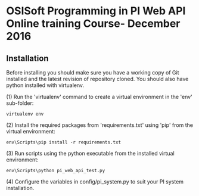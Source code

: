 OSISoft Programming in PI Web API Online training Course- December 2016
=======================================================================

 ## Installation

Before installing you should make sure you have a working copy of Git installed and the latest revision of repository cloned.  You should also have python installed with virtualenv.

(1) Run the 'virtualenv' command to create a virtual environment in the 'env' sub-folder:

```
virtualenv env
```

(2) Install the required packages from 'requirements.txt' using 'pip' from the virtual environment:  

```
env\Scripts\pip install -r requirements.txt
```

(3) Run scripts using the python executable from the installed virtual environment:  

```
env\Scripts\python pi_web_api_test.py
```

(4) Configure the variables in config/pi_system.py to suit your PI system installation.